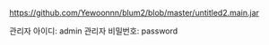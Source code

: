 
https://github.com/Yewoonnn/blum2/blob/master/untitled2.main.jar


관리자 아이디: admin
관리자 비밀번호: password
